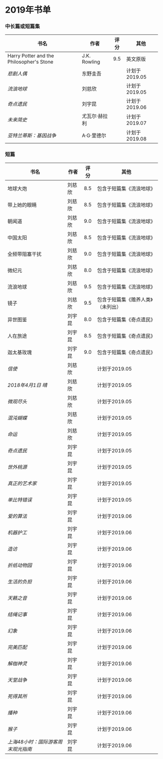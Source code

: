 # 2019年书单

### 中长篇或短篇集
| 书名 | 作者 | 评分 | 其他 |
| --- | --- | :---: | --- |
| Harry Potter and the Philosopher's Stone | J.K. Rowling | 9.5 | 英文原版 |
| _悲剧人偶_ | 东野圭吾 |  | 计划于2019.05 |
| _流浪地球_ | 刘慈欣 |  | 计划于2019.05 |
| _奇点遗民_ | 刘宇昆 |  | 计划于2019.06 |
| _未来简史_ | 尤瓦尔·赫拉利 |  | 计划于2019.07 |
| _亚特兰蒂斯：基因战争_ | A·G·里德尔 |  | 计划于2019.08 |

### 短篇
| 书名 | 作者 | 评分 | 其他 |
| --- | --- | :---: | --- |
| 地球大炮 | 刘慈欣 | 8.5 | 包含于短篇集《流浪地球》 |
| 带上她的眼睛 | 刘慈欣| 8.5 | 包含于短篇集《流浪地球》 |
| 朝闻道 | 刘慈欣 | 9.0 | 包含于短篇集《流浪地球》 |
| 中国太阳 | 刘慈欣 | 8.5 | 包含于短篇集《流浪地球》 |
| 全频带阻塞干扰 | 刘慈欣 | 9.0 | 包含于短篇集《流浪地球》 |
| 微纪元 | 刘慈欣 | 8.0 | 包含于短篇集《流浪地球》 |
| 流浪地球 | 刘慈欣 | 9.5 | 包含于短篇集《流浪地球》 |
| 镜子 | 刘慈欣 | 9.5 | 包含于短篇集《赡养人类》（未列出） |
| 异世图鉴 | 刘宇昆 | 8.0 | 包含于短篇集《奇点遗民》 |
| 人在旅途 | 刘宇昆 | 8.5 | 包含于短篇集《奇点遗民》 |
| 迦太基玫瑰 | 刘宇昆 | 9.0 | 包含于短篇集《奇点遗民》 |
| _信使_ | 刘慈欣 | | 计划于2019.05 |
| _2018年4月1日 晴_ | 刘慈欣 | | 计划于2019.05 |
| _微观尽头_ | 刘慈欣 | | 计划于2019.05 |
| _混沌蝴蝶_ | 刘慈欣 | | 计划于2019.05 |
| _命运_ | 刘慈欣 | | 计划于2019.05 |
| _奇点遗民_ | 刘宇昆 | | 计划于2019.05 |
| _世外桃源_ | 刘宇昆 | | 计划于2019.05 |
| _真正的艺术家_ | 刘宇昆 | | 计划于2019.05 |
| _单比特错误_ | 刘宇昆 | | 计划于2019.05 |
| _爱的算法_ | 刘宇昆 | | 计划于2019.06 |
| _机器护工_ | 刘宇昆 | | 计划于2019.06 |
| _造访_ | 刘宇昆 | | 计划于2019.06 |
| _折纸动物园_ | 刘宇昆 | | 计划于2019.06 |
| _生活的负担_ | 刘宇昆 | | 计划于2019.06 |
| _天籁之音_ | 刘宇昆 | | 计划于2019.06 |
| _结绳记事_ | 刘宇昆 | | 计划于2019.06 |
| _幻象_ | 刘宇昆 | | 计划于2019.06 |
| _完美匹配_ | 刘宇昆 | | 计划于2019.06 |
| _解枷神灵_ | 刘宇昆 | | 计划于2019.06 |
| _天堂战争_ | 刘宇昆 | | 计划于2019.06 |
| _死得其所_ | 刘宇昆 | | 计划于2019.06 |
| _播种_ | 刘宇昆 | | 计划于2019.06 |
| _猴子_ | 刘宇昆 | | 计划于2019.06 |
| _上海48小时：国际游客周末观光指南_ | 刘宇昆 | | 计划于2019.06 |
